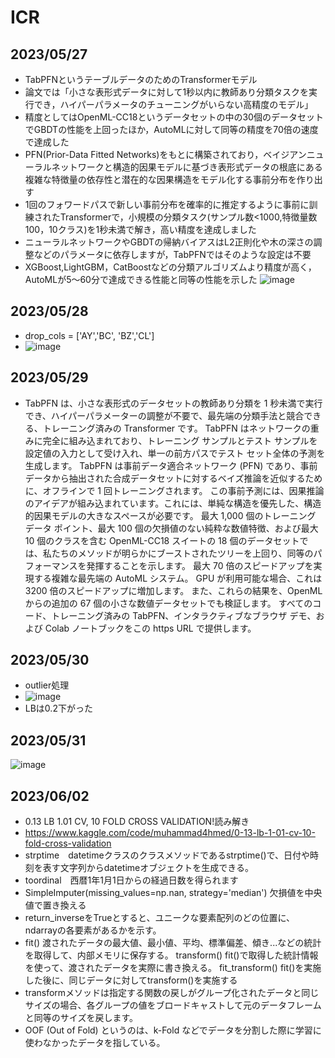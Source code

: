 # ICR

## 2023/05/27
- TabPFNというテーブルデータのためのTransformerモデル
- 論文では「小さな表形式データに対して1秒以内に教師あり分類タスクを実行でき，ハイパーパラメータのチューニングがいらない高精度のモデル」
- 精度としてはOpenML-CC18というデータセットの中の30個のデータセットでGBDTの性能を上回ったほか，AutoMLに対して同等の精度を70倍の速度で達成した
- PFN(Prior-Data Fitted Networks)をもとに構築されており，ベイジアンニューラルネットワークと構造的因果モデルに基づき表形式データの根底にある複雑な特徴量の依存性と潜在的な因果構造をモデル化する事前分布を作り出す
- 1回のフォワードパスで新しい事前分布を確率的に推定するように事前に訓練されたTransformerで，小規模の分類タスク(サンプル数<1000,特徴量数100，10クラス)を1秒未満で解き，高い精度を達成しました
- ニューラルネットワークやGBDTの帰納バイアスはL2正則化や木の深さの調整などのパラメータに依存しますが，TabPFNではそのような設定は不要
- XGBoost,LightGBM，CatBoostなどの分類アルゴリズムより精度が高く，AutoMLが5〜60分で達成できる性能と同等の性能を示した
![image](https://github.com/plandic/ICR/assets/34090657/fda1920a-d90a-4a9e-86a8-73c325082474)

## 2023/05/28
- drop_cols = ['AY','BC', 'BZ','CL']
- ![image](https://github.com/plandic/ICR/assets/34090657/5bbb3775-6586-40b7-8589-75aa59913faf)

## 2023/05/29
- TabPFN は、小さな表形式のデータセットの教師あり分類を 1 秒未満で実行でき、ハイパーパラメーターの調整が不要で、最先端の分類手法と競合できる、トレーニング済みの Transformer です。 TabPFN はネットワークの重みに完全に組み込まれており、トレーニング サンプルとテスト サンプルを設定値の入力として受け入れ、単一の前方パスでテスト セット全体の予測を生成します。 TabPFN は事前データ適合ネットワーク (PFN) であり、事前データから抽出された合成データセットに対するベイズ推論を近似するために、オフラインで 1 回トレーニングされます。 この事前予測には、因果推論のアイデアが組み込まれています。これには、単純な構造を優先した、構造的因果モデルの大きなスペースが必要です。 最大 1,000 個のトレーニング データ ポイント、最大 100 個の欠損値のない純粋な数値特徴、および最大 10 個のクラスを含む OpenML-CC18 スイートの 18 個のデータセットでは、私たちのメソッドが明らかにブーストされたツリーを上回り、同等のパフォーマンスを発揮することを示します。 最大 70 倍のスピードアップを実現する複雑な最先端の AutoML システム。 GPU が利用可能な場合、これは 3200 倍のスピードアップに増加します。 また、これらの結果を、OpenML からの追加の 67 個の小さな数値データセットでも検証します。 すべてのコード、トレーニング済みの TabPFN、インタラクティブなブラウザ デモ、および Colab ノートブックをこの https URL で提供します。

## 2023/05/30
- outlier処理
- ![image](https://github.com/plandic/ICR/assets/34090657/d8757413-db06-435a-b2c0-399d1e262ce0)
- LBは0.2下がった

## 2023/05/31
![image](https://github.com/plandic/ICR/assets/34090657/26a08fb2-1fb2-487d-8983-87852c59c174)

## 2023/06/02
- 0.13 LB 1.01 CV, 10 FOLD CROSS VALIDATION!読み解き
- https://www.kaggle.com/code/muhammad4hmed/0-13-lb-1-01-cv-10-fold-cross-validation
- strptime　datetimeクラスのクラスメソッドであるstrptime()で、日付や時刻を表す文字列からdatetimeオブジェクトを生成できる。
- toordinal　西暦1年1月1日からの経過日数を得られます
- SimpleImputer(missing_values=np.nan, strategy='median') 欠損値を中央値で置き換える
- return_inverseをTrueとすると、ユニークな要素配列のどの位置に、ndarrayの各要素があるかを示す。
- fit() 渡されたデータの最大値、最小値、平均、標準偏差、傾き...などの統計を取得して、内部メモリに保存する。
transform() fit()で取得した統計情報を使って、渡されたデータを実際に書き換える。
fit_transform() fit()を実施した後に、同じデータに対してtransform()を実施する
- transformメソッドは指定する関数の戻しがグループ化されたデータと同じサイズの場合、各グループの値をブロードキャストして元のデータフレームと同等のサイズを戻します。
- OOF (Out of Fold) というのは、k-Fold などでデータを分割した際に学習に使わなかったデータを指している。

